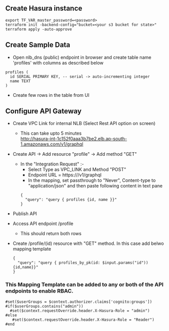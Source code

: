## Create Hasura instance 
```
export TF_VAR_master_password=<password>
terraform init -backend-config="bucket=<your s3 bucket for state>"
terraform apply -auto-approve
```
## Create Sample Data
* Open nlb_dns (public) endpoint in browser and create table name 'profiles' with columns as described below
```
profiles (
  id SERIAL PRIMARY KEY, -- serial -> auto-incrementing integer
  name TEXT
)
```
* Create few rows in the table from UI

## Configure API Gateway

* Create VPC Link for internal NLB  (Select Rest API option on screen)
  * This can take upto 5 minutes  
http://hasura-int-1c152f0aaa3b7be2.elb.ap-south-1.amazonaws.com/v1/graphql

* Create API -> Add resource "profile" -> Add method "GET"
  * In the "Integration Request" :-
    * Select Type as VPC_LINK and Method "POST"
    * Endpoint URL = https://<internal LB dns>/v1/graphql
    * In the mapping, set passthrough to "Never", Content-type to "application/json" and then paste following content in text pane
    ```
    {
      "query": "query { profiles {id, name }}"
    }
    ```
* Publish API
* Access API endpoint <API endpoint>/profile
  * This should return both rows
* Create /profile/(id) resource with "GET" method. In this case add belwo mapping template
  ```
  {
    "query": "query { profiles_by_pk(id: $input.params("id")) {id,name}}"
  }
  ```
### This Mapping Template can be added to any or both of the API endpoints to enable RBAC.

```
#set($userGroups = $context.authorizer.claims['cognito:groups'])
#if($userGroups.contains("admin"))
  #set($context.requestOverride.header.X-Hasura-Role = "admin")
#else
   #set($context.requestOverride.header.X-Hasura-Role = "Reader")    
#end

```
